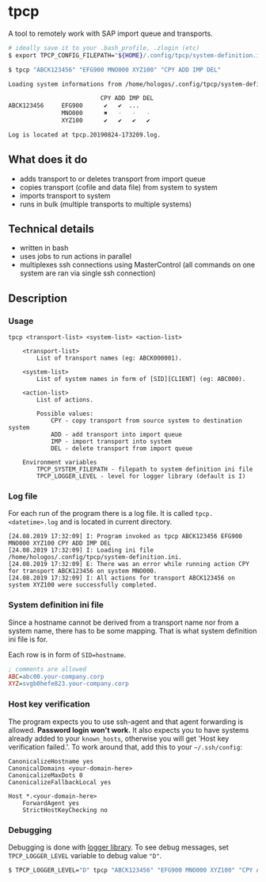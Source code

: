 # tpcp

A tool to remotely work with SAP import queue and transports.

```bash
# ideally save it to your .bash_profile, .zlogin (etc)
$ export TPCP_CONFIG_FILEPATH="${HOME}/.config/tpcp/system-definition.ini"

$ tpcp "ABCK123456" "EFG900 MNO000 XYZ100" "CPY ADD IMP DEL"

Loading system informations from /home/hologos/.config/tpcp/system-definition.ini.

                          CPY ADD IMP DEL
ABCK123456     EFG900      ✔   ✔  ...
               MNO000      ✖   -   -   -
               XYZ100      ✔   ✔   ✔   ✔

Log is located at tpcp.20190824-173209.log.
```

## What does it do

* adds transport to or deletes transport from import queue
* copies transport (cofile and data file) from system to system
* imports transport to system
* runs in bulk (multiple transports to multiple systems)

## Technical details
* written in bash
* uses jobs to run actions in parallel
* multiplexes ssh connections using MasterControl (all commands on one system are ran via single ssh connection)

## Description

### Usage

```
tpcp <transport-list> <system-list> <action-list>

    <transport-list>
        List of transport names (eg: ABCK000001).

    <system-list>
        List of system names in form of [SID][CLIENT] (eg: ABC000).

    <action-list>
        List of actions.

        Possible values:
            CPY - copy transport from source system to destination system
            ADD - add transport into import queue
            IMP - import transport into system
            DEL - delete transport from import queue

    Environment variables
        TPCP_SYSTEM_FILEPATH - filepath to system definition ini file
        TPCP_LOGGER_LEVEL - level for logger library (default is I)
```

### Log file

For each run of the program there is a log file. It is called `tpcp.<datetime>.log` and is located in current directory.

```
[24.08.2019 17:32:09] I: Program invoked as tpcp ABCK123456 EFG900 MNO000 XYZ100 CPY ADD IMP DEL
[24.08.2019 17:32:09] I: Loading ini file /home/hologos/.config/tpcp/system-definition.ini.
[24.08.2019 17:32:09] E: There was an error while running action CPY for transport ABCK123456 on system MNO000.
[24.08.2019 17:32:09] I: All actions for transport ABCK123456 on system XYZ100 were successfully completed.
```

### System definition ini file

Since a hostname cannot be derived from a transport name nor from a system name, there has to be some mapping. That is what system definition ini file is for.

Each row is in form of `SID=hostname`.

```ini
; comments are allowed
ABC=abc00.your-company.corp
XYZ=svgb0hefe823.your-company.corp
```

### Host key verification

The program expects you to use ssh-agent and that agent forwarding is allowed. **Password login won't work.** It also expects you to have systems already added to your `known_hosts`, otherwise you will get 'Host key verification failed.'. To work around that, add this to your `~/.ssh/config`:

```
CanonicalizeHostname yes
CanonicalDomains <your-domain-here>
CanonicalizeMaxDots 0
CanonicalizeFallbackLocal yes

Host *.<your-domain-here>
    ForwardAgent yes
    StrictHostKeyChecking no
```

### Debugging

Debugging is done with [logger library](https://github.com/Hologos/logger). To see debug messages, set `TPCP_LOGGER_LEVEL` variable to debug value `"D"`.

```bash
$ TPCP_LOGGER_LEVEL="D" tpcp "ABCK123456" "EFG900 MNO000 XYZ100" "CPY ADD IMP DEL"
```

